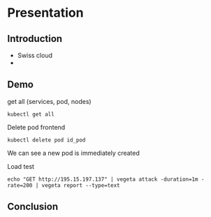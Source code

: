 # Presentation

## Introduction

- Swiss cloud
- 

## Demo

get all (services, pod, nodes)
```shell
kubectl get all
```
Delete pod frontend
```shell
kubectl delete pod id_pod
```
We can see a new pod is immediately created


Load test
```shell
echo "GET http://195.15.197.137" | vegeta attack -duration=1m -rate=200 | vegeta report --type=text
```

## Conclusion
